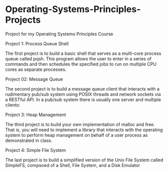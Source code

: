 # Operating-Systems-Principles-Projects
Project for my Operating Systems Principles Course

Project 1: Process Queue Shell

The first project is to build a basic shell that serves as a multi-core process queue called pqsh. This program allows the user to enter in a series of commands and then schedules the specified jobs to run on multiple CPU cores as separate processes.

Project 02: Message Queue

The second project is to build a message queue client that interacts with a rudimentary pub/sub system using POSIX threads and network sockets via a RESTful API. In a pub/sub system there is usually one server and multiple clients:

Project 3: Heap Management

The third project is to build your own implementation of malloc and free. That is, you will need to implement a library that interacts with the operating system to perform heap management on behalf of a user process as demonstrated in class.

Project 4: Simple File System

The last project is to build a simplified version of the Unix File System called SimpleFS, compsoed of a Shell, File System, and a Disk Emulator

